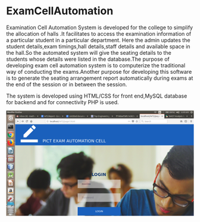 # ExamCellAutomation
Examination Cell Automation System is developed for the college to simplify the allocation of halls .It facilitates to access the examination information of a particular student in a particular department. Here the admin updates the student details,exam timings,hall details,staff details and available space in the hall.So the automated system will give the seating details to the students whose details were listed in the database.The purpose of developing exam cell automation system is to computerize the traditional way of conducting the exams.Another purpose for developing this software is to generate the seating arrangement report automatically during exams at the end of the session or in between the session.


The system is developed using HTML/CSS for front end,MySQL database for backend and for connectivity PHP is used. 

![](Images/Screenshot%20from%202018-03-28%2006-49-13.png)
